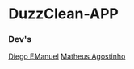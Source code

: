 # DuzzClean-APP


### Dev's 
[Diego EManuel](https://github.com/DiegoEmanuel)
[Matheus Agostinho](https://github.com/Matheusagostinho)